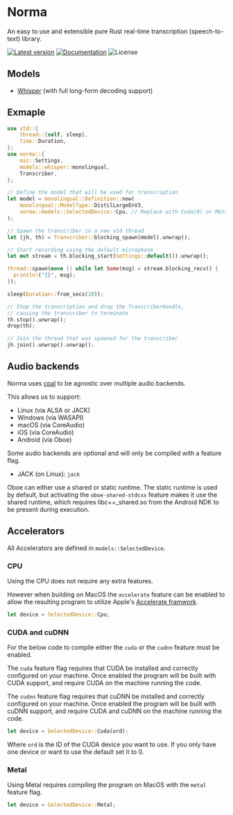 # Norma

An easy to use and extensible
pure Rust real-time transcription (speech-to-text) library.

[![Latest version](https://img.shields.io/crates/v/norma.svg)](https://crates.io/crates/norma)
[![Documentation](https://docs.rs/norma/badge.svg)](https://docs.rs/norma)
![License](https://img.shields.io/crates/l/norma.svg)

## Models

- [Whisper](https://docs.rs/norma/latest/norma/models/whisper/index.html) (with full long-form decoding support)

## Exmaple

```rust
use std::{
    thread::{self, sleep},
    time::Duration,
};
use norma::{
    mic::Settings,
    models::whisper::monolingual,
    Transcriber,
};

// Define the model that will be used for transcription
let model = monolingual::Definition::new(
    monolingual::ModelType::DistilLargeEnV3,
    norma::models::SelectedDevice::Cpu, // Replace with Cuda(0) or Metal as needed
);

// Spawn the transcriber in a new std thread
let (jh, th) = Transcriber::blocking_spawn(model).unwrap();

// Start recording using the default microphone
let mut stream = th.blocking_start(Settings::default()).unwrap();

thread::spawn(move || while let Some(msg) = stream.blocking_recv() {
  println!("{}", msg);
});

sleep(Duration::from_secs(10));

// Stop the transcription and drop the TranscriberHandle,
// causing the transcriber to terminate
th.stop().unwrap();
drop(th);

// Join the thread that was spawned for the transcriber
jh.join().unwrap().unwrap();
```

## Audio backends

Norma uses [cpal](https://github.com/RustAudio/cpal)
to be agnostic over multiple audio backends.

This allows us to support:

- Linux (via ALSA or JACK)
- Windows (via WASAPI)
- macOS (via CoreAudio)
- iOS (via CoreAudio)
- Android (via Oboe)

Some audio backends are optional and will only be compiled with a feature flag.

- JACK (on Linux): `jack`

Oboe can either use a shared or static runtime.
The static runtime is used by default,
but activating the `oboe-shared-stdcxx` feature makes it use the shared runtime,
which requires libc++\_shared.so from the Android NDK to be present during execution.

## Accelerators

All Accelerators are defined in `models::SelectedDevice`.

### CPU

Using the CPU does not require any extra features.

However when building on MacOS the `accelerate` feature can be enabled to allow
the resulting program to utilize Apple's [Accelerate framwork](https://developer.apple.com/accelerate/).

```rust
let device = SelectedDevice::Cpu;
```

### CUDA and cuDNN

For the below code to compile either the `cuda`
or the `cudnn` feature must be enabled.

The `cuda` feature flag requires that CUDA
be installed and correctly configured on your machine.
Once enabled the program will be built with CUDA support,
and require CUDA on the machine running the code.

The `cudnn` feature flag requires that cuDNN
be installed and correctly configured on your machine.
Once enabled the program will be built with cuDNN support,
and require CUDA and cuDNN on the machine running the code.

```rust
let device = SelectedDevice::Cuda(ord);
```

Where `ord` is the ID of the CUDA device you want to use.
If you only have one device or want to use the default set it to 0.

### Metal

Using Metal requires compiling the program on MacOS
with the `metal` feature flag.

```rust
let device = SelectedDevice::Metal;
```
